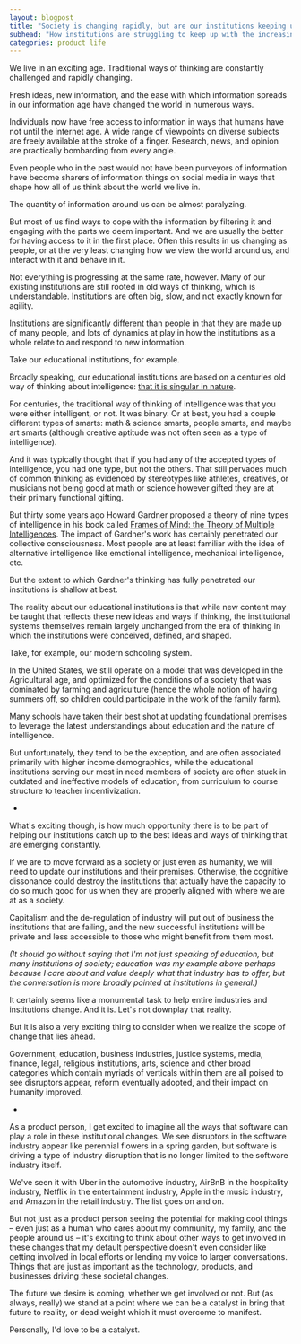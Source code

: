 ```yaml
---
layout: blogpost
title: "Society is changing rapidly, but are our institutions keeping up?"
subhead: "How institutions are struggling to keep up with the increasingly rapid pace of a changing society."
categories: product life
---
```


We live in an exciting age. Traditional ways of thinking are constantly challenged and rapidly changing. 

Fresh ideas, new information, and the ease with which information spreads in our information age have changed the world in numerous ways.

Individuals now have free access to information in ways that humans have not until the internet age. A wide range of viewpoints on diverse subjects are freely available at the stroke of a finger. Research, news, and opinion are practically bombarding from every angle.

Even people who in the past would not have been purveyors of information have become sharers of information things on social media in ways that shape how all of us think about the world we live in.

The quantity of information around us can be almost paralyzing. 

But most of us find ways to cope with the information by filtering it and engaging with the parts we deem important. And we are usually the better for having access to it in the first place. Often this results in us changing as people, or at the very least changing how we view the world around us, and interact with it and behave in it.

Not everything is progressing at the same rate, however. Many of our existing institutions are still rooted in old ways of thinking, which is understandable. Institutions are often big, slow, and not exactly known for agility.

Institutions are significantly different than people in that they are made up of many people, and lots of dynamics at play in how the institutions as a whole relate to and respond to new information.

Take our educational institutions, for example. 

Broadly speaking, our educational institutions are based on a centuries old way of thinking about intelligence: [that it is singular in nature]().

For centuries, the traditional way of thinking of intelligence was that you were either intelligent, or not. It was binary. Or at best, you had a couple different types of smarts: math & science smarts, people smarts, and maybe art smarts (although creative aptitude was not often seen as a type of intelligence).

And it was typically thought that if you had any of the accepted types of intelligence, you had one type, but not the others. That still pervades much of common thinking as evidenced by stereotypes like athletes, creatives, or musicians not being good at math or science however gifted they are at their primary functional gifting.

But thirty some years ago Howard Gardner proposed a theory of nine types of intelligence in his book called [Frames of Mind: the Theory of Multiple Intelligences](https://www.amazon.com/Frames-Mind-Theory-Multiple-Intelligences/dp/0465024335). The impact of Gardner's work has certainly penetrated our collective consciousness. Most people are at least familiar with the idea of alternative intelligence like emotional intelligence, mechanical intelligence, etc. 

But the extent to which Gardner's thinking has fully penetrated our institutions is shallow at best.

The reality about our educational institutions is that while new content may be taught that reflects these new ideas and ways if thinking, the institutional systems themselves remain largely unchanged from the era of thinking in which the institutions were conceived, defined, and shaped.

Take, for example, our modern schooling system. 

In the United States, we still operate on a model that was developed in the Agricultural age, and optimized for the conditions of a society that was dominated by farming and agriculture (hence the whole notion of having summers off, so children could participate in the work of the family farm).

Many schools have taken their best shot at updating foundational premises to leverage the latest understandings about education and the nature of intelligence. 

But unfortunately, they tend to be the exception, and are often associated primarily with higher income demographics, while the educational institutions serving our most in need members of society are often stuck in outdated and ineffective models of education, from curriculum to course structure to teacher incentivization.

-

What's exciting though, is how much opportunity there is to be part of helping our institutions catch up to the best ideas and ways of thinking that are emerging constantly.

If we are to move forward as a society or just even as humanity, we will need to update our institutions and their premises. Otherwise, the cognitive dissonance could destroy the institutions that actually have the capacity to do so much good for us when they are properly aligned with where we are at as a society. 

Capitalism and the de-regulation of industry will put out of business the institutions that are failing, and the new successful institutions will be private and less accessible to those who might benefit from them most. 

*(It should go without saying that I'm not just speaking of education, but many institutions of society; education was my example above perhaps because I care about and value deeply what that industry has to offer, but the conversation is more broadly pointed at institutions in general.)*

It certainly seems like a monumental task to help entire industries and institutions change. And it is. Let's not downplay that reality.

But it is also a very exciting thing to consider when we realize the scope of change that lies ahead.

Government, education, business industries, justice systems, media, finance, legal, religious institutions, arts, science and other broad categories which contain myriads of verticals within them are all poised to see disruptors appear, reform eventually adopted, and their impact on humanity improved.

-

As a product person, I get excited to imagine all the ways that software can play a role in these institutional changes. We see disruptors in the software industry appear like perennial flowers in a spring garden, but software is driving a type of industry disruption that is no longer limited to the software industry itself. 

We've seen it with Uber in the automotive industry, AirBnB in the hospitality industry, Netflix in the entertainment industry, Apple in the music industry, and Amazon in the retail industry. The list goes on and on.

But not just as a product person seeing the potential for making cool things – even just as a human who cares about my community, my family, and the people around us – it's exciting to think about other ways to get involved in these changes that my default perspective doesn't even consider like getting involved in local efforts or lending my voice to larger conversations. Things that are just as important as the technology, products, and businesses driving these societal changes.

The future we desire is coming, whether we get involved or not. But (as always, really) we stand at a point where we can be a catalyst in bring that future to reality, or dead weight which it must overcome to manifest.

Personally, I'd love to be a catalyst.